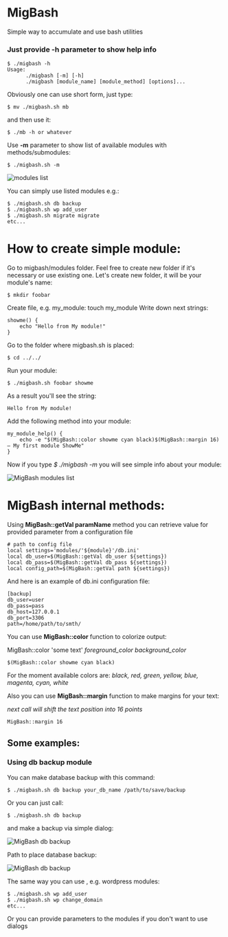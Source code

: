 MigBash
=======

Simple way to accumulate and use bash utilities

### Just provide **-h** parameter to show help info ###

```
$ ./migbash -h
Usage:
      ./migbash [-m] [-h]
      ./migbash [module_name] [module_method] [options]...

```
Obviously one can use short form, just type: 

```
$ mv ./migbash.sh mb
```
and then use it:

```
$ ./mb -h or whatever
```
Use **-m** parameter to show list of available modules with methods/submodules:

```
$ ./migbash.sh -m
```

![modules list](http://dl.dropboxusercontent.com/u/44917065/MigBash/MigBash_1.png)

You can simply use listed modules e.g.:

```
$ ./migbash.sh db backup
$ ./migbash.sh wp add_user
$ ./migbash.sh migrate migrate
etc...
```
# How to create simple module: #
Go to migbash/modules folder. Feel free to create new folder if it's necessary or use existing one.
Let's create new folder, it will be your module's name:
```
$ mkdir foobar
```
Create file, e.g. my_module: touch my_module
Write down next strings:

```
showme() {
    echo "Hello from My module!"
}
```
Go to the folder where migbash.sh is placed:

```
$ cd ../../
```
Run your module:

```
$ ./migbash.sh foobar showme
```
As a result you'll see the string:

```
Hello from My module!
```
Add the following method into your module:

```
my_module_help() {
    echo -e "$(MigBash::color showme cyan black)$(MigBash::margin 16) – My first module ShowMe"
}
```
Now if you type *$ ./migbash -m* you will see simple info about your module:

![MigBash modules list](http://dl.dropboxusercontent.com/u/44917065/MigBash/MigBash_2.png)

# MigBash internal methods: #
Using **MigBash::getVal paramName** method you can retrieve value for provided parameter from a configuration file

```
# path to config file
local settings='modules/'${module}'/db.ini'
local db_user=$(MigBash::getVal db_user ${settings})
local db_pass=$(MigBash::getVal db_pass ${settings})
local config_path=$(MigBash::getVal path ${settings})
```
And here is an example of db.ini configuration file:

```
[backup]
db_user=user
db_pass=pass
db_host=127.0.0.1
db_port=3306
path=/home/path/to/smth/
```
You can use **MigBash::color** function to colorize output:

MigBash::color 'some text' *foreground_color background_color*

```
$(MigBash::color showme cyan black)
```
For the moment available colors are: *black, red, green, yellow, blue, magenta, cyan, white*

Also you can use **MigBash::margin** function to make margins for your text:

*next call will shift the text position into 16 points*

```
MigBash::margin 16
```
## Some examples: ##
### Using db backup module ###
You can make database backup with this command:

```
$ ./migbash.sh db backup your_db_name /path/to/save/backup
```
Or you can just call:

```
$ ./migbash.sh db backup
```
and make a backup via simple dialog:

![MigBash db backup](http://dl.dropboxusercontent.com/u/44917065/MigBash/MigBash_3.png)

Path to place database backup:

![MigBash db backup](http://dl.dropboxusercontent.com/u/44917065/MigBash/MigBash_4.png)


The same way you can use , e.g. wordpress modules:

```
$ ./migbash.sh wp add_user
$ ./migbash.sh wp change_domain
etc...
```
Or you can provide parameters to the modules if you don't want to use dialogs
